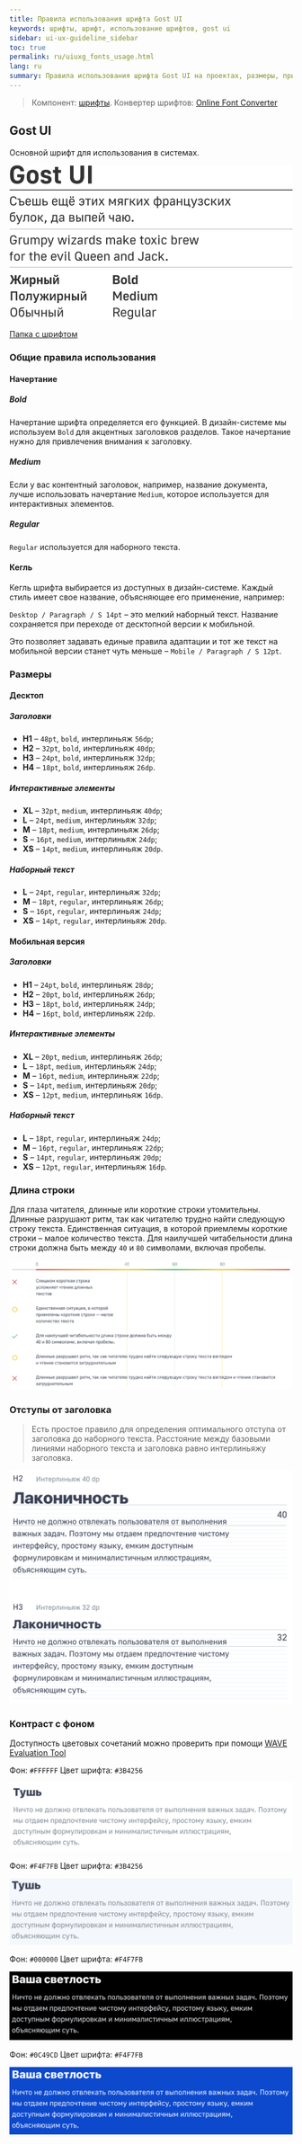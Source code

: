 ```yaml
---
title: Правила использования шрифта Gost UI
keywords: шрифты, шрифт, использование шрифтов, gost ui
sidebar: ui-ux-guideline_sidebar
toc: true
permalink: ru/uiuxg_fonts_usage.html
lang: ru
summary: Правила использования шрифта Gost UI на проектах, размеры, применение в конкретных местах.
---
```


> Компонент: [шрифты](uiuxg_fonts.ru.md). Конвертер шрифтов: [Online Font Converter](https://onlinefontconverter.com/ "Ссылка на внешний ресурс")

## Gost UI

Основной шрифт для использования в системах.

![Gost UI](/images/pages/guides/ui-ux-guideline/uiuxg_fonts_usage/1.png)

[Папка c шрифтом](https://drive.google.com/drive/folders/1_3BF7HOsYEofMpiAO1W7IFsYs1D93JBO)

### Общие правила использования

#### Начертание

##### Bold

Начертание шрифта определяется его функцией. В дизайн-системе мы используем `Bold` для акцентных заголовков разделов. Такое начертание нужно для привлечения внимания к заголовку.

##### Medium

Если у вас контентный заголовок, например, название документа, лучше использовать начертание `Medium`, которое используется для интерактивных элементов.

##### Regular

`Regular` используется для наборного текста.

#### Кегль

Кегль шрифта выбирается из доступных в дизайн-системе. Каждый стиль имеет свое название, объясняющее его применение, например:

`Desktop / Paragraph / S 14pt` – это мелкий наборный текст. Название сохраняется при переходе от десктопной версии к мобильной.

Это позволяет задавать единые правила адаптации и тот же текст на мобильной версии станет чуть меньше – `Mobile / Paragraph / S 12pt`.

### Размеры

#### Десктоп

##### Заголовки

* **H1** – `48pt`, `bold`, интерлиньяж `56dp`;
* **H2** – `32pt`, `bold`, интерлиньяж `40dp`;
* **H3** – `24pt`, `bold`, интерлиньяж `32dp`;
* **H4** – `18pt`, `bold`, интерлиньяж `26dp`.

##### Интерактивные элементы

* **XL** – `32pt`, `medium`, интерлиньяж `40dp`;
* **L** – `24pt`, `medium`, интерлиньяж `32dp`;
* **M** – `18pt`, `medium`, интерлиньяж `26dp`;
* **S** – `16pt`, `medium`, интерлиньяж `24dp`;
* **XS** – `14pt`, `medium`, интерлиньяж `20dp`.

##### Наборный текст

* **L** – `24pt`, `regular`, интерлиньяж `32dp`;
* **M** – `18pt`, `regular`, интерлиньяж `26dp`;
* **S** – `16pt`, `regular`, интерлиньяж `24dp`;
* **XS** – `14pt`, `regular`, интерлиньяж `20dp`.

#### Мобильная версия

##### Заголовки

* **H1** – `24pt`, `bold`, интерлиньяж `28dp`;
* **H2** – `20pt`, `bold`, интерлиньяж `26dp`;
* **H3** – `18pt`, `bold`, интерлиньяж `24dp`;
* **H4** – `16pt`, `bold`, интерлиньяж `22dp`.

##### Интерактивные элементы

* **XL** – `20pt`, `medium`, интерлиньяж `26dp`;
* **L** – `18pt`, `medium`, интерлиньяж `24dp`;
* **M** – `16pt`, `medium`, интерлиньяж `22dp`;
* **S** – `14pt`, `medium`, интерлиньяж `20dp`;
* **XS** – `12pt`, `medium`, интерлиньяж `16dp`.

##### Наборный текст

* **L** – `18pt`, `regular`, интерлиньяж `24dp`;
* **M** – `16pt`, `regular`, интерлиньяж `22dp`;
* **S** – `14pt`, `regular`, интерлиньяж `20dp`;
* **XS** – `12pt`, `regular`, интерлиньяж `16dp`.

### Длина строки

Для глаза читателя, длинные или короткие строки утомительны. Длинные разрушают ритм, так как читателю трудно найти следующую строку текста. Единственная ситуация, в которой приемлемы короткие строки – малое количество текста. Для наилучшей читабельности длина строки должна быть между `40` и `80` символами, включая пробелы.

![Длина строки](/images/pages/guides/ui-ux-guideline/uiuxg_fonts/6.png)

### Отступы от заголовка

> Есть простое правило для определения оптимального отступа от заголовка до наборного текста. Расстояние между базовыми линиями наборного текста и заголовка равно интерлиньяжу заголовка.

![Длина строки](/images/pages/guides/ui-ux-guideline/uiuxg_fonts/7.png)

### Контраст с фоном

Доступность цветовых сочетаний можно проверить при помощи [WAVE Evaluation Tool](https://chrome.google.com/webstore/detail/wave-evaluation-tool/jbbplnpkjmmeebjpijfedlgcdilocofh)

Фон: `#FFFFFF`
Цвет шрифта: `#3B4256`

![Контраст с фоном - Тушь](/images/pages/guides/ui-ux-guideline/uiuxg_fonts/8.png)

Фон: `#F4F7FB`
Цвет шрифта: `#3B4256`

![Контраст с фоном - Тушь #2](/images/pages/guides/ui-ux-guideline/uiuxg_fonts/9.png)

Фон: `#000000`
Цвет шрифта: `#F4F7FB`

![Контраст с фоном - Ваша светлость](/images/pages/guides/ui-ux-guideline/uiuxg_fonts/10.png)

Фон: `#0C49CD`
Цвет шрифта: `#F4F7FB`

![Контраст с фоном - Ваша светлость](/images/pages/guides/ui-ux-guideline/uiuxg_fonts/11.png)
